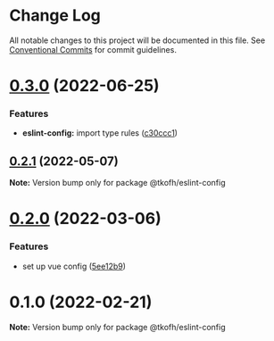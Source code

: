 # Change Log

All notable changes to this project will be documented in this file.
See [Conventional Commits](https://conventionalcommits.org) for commit guidelines.

# [0.3.0](https://github.com/tkofh/eslint-config/compare/@tkofh/eslint-config@0.2.1...@tkofh/eslint-config@0.3.0) (2022-06-25)


### Features

* **eslint-config:** import type rules ([c30ccc1](https://github.com/tkofh/eslint-config/commit/c30ccc1cf201a1a3618450a2c2976c2d6bf7b0f1))





## [0.2.1](https://github.com/tkofh/eslint-config/compare/@tkofh/eslint-config@0.2.0...@tkofh/eslint-config@0.2.1) (2022-05-07)

**Note:** Version bump only for package @tkofh/eslint-config





# [0.2.0](https://github.com/tkofh/eslint-config/compare/@tkofh/eslint-config@0.1.0...@tkofh/eslint-config@0.2.0) (2022-03-06)


### Features

* set up vue config ([5ee12b9](https://github.com/tkofh/eslint-config/commit/5ee12b95fbcc16dcefb72e2236faa17a477cc0d9))





# 0.1.0 (2022-02-21)

**Note:** Version bump only for package @tkofh/eslint-config
